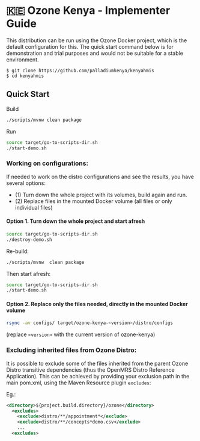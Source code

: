 # 🇰🇪 Ozone Kenya - Implementer Guide

This distribution can be run using the Ozone Docker project, which is the default configuration for this. The quick start command below is for demonstration and trial purposes and would not be suitable for a stable environment.

```
$ git clone https://github.com/palladiumkenya/kenyahmis
$ cd kenyahmis
```

## Quick Start

Build
```bash
./scripts/mvnw clean package
```

Run
```bash
source target/go-to-scripts-dir.sh
./start-demo.sh
```

### Working on configurations:

If needed to work on the distro configurations and see the results, you have several options:
- (1) Turn down the whole project with its volumes, build again and run.
- (2) Replace files in the mounted Docker volume (all files or only individual files)

#### Option 1. Turn down the whole project and start afresh
```bash
source target/go-to-scripts-dir.sh
./destroy-demo.sh
```

Re-build:
```bash
./scripts/mvnw  clean package
```

Then start afresh:
```bash
source target/go-to-scripts-dir.sh
./start-demo.sh
```

#### Option 2. Replace only the files needed, directly in the mounted Docker volume
```bash
rsync -av configs/ target/ozone-kenya-<version>/distro/configs
```
(replace `<version>` with the current version of ozone-kenya)

### Excluding inherited files from Ozone Distro:

It is possible to exclude some of the files inherited from the parent Ozone Distro transitive dependencies (thus the OpenMRS Distro Reference Application).
This can be achieved by providing your exclusion path in the main pom.xml, using the Maven Resource plugin `excludes`:

Eg.:
```xml
<directory>${project.build.directory}/ozone</directory>
  <excludes>
    <exclude>distro/**/appointment*</exclude>
    <exclude>distro/**/concepts*demo.csv</exclude>
    ...
  <excludes>
```
